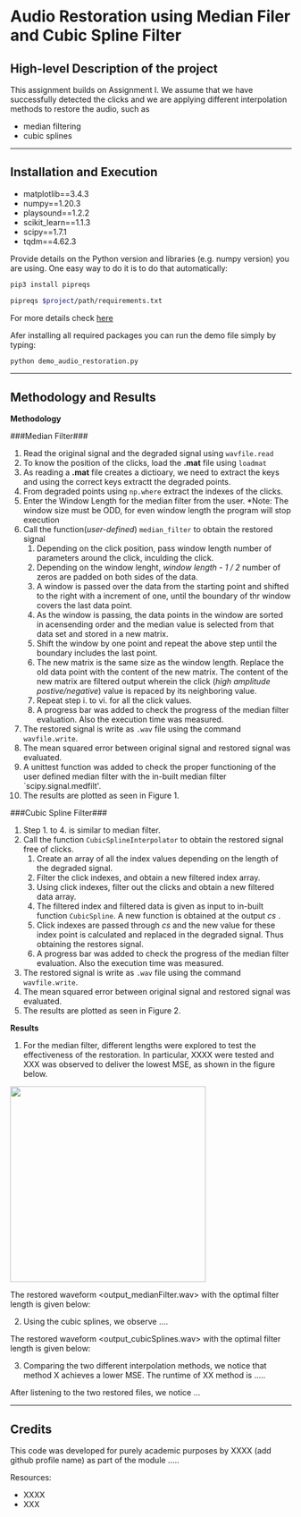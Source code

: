 # Audio Restoration using Median Filer and Cubic Spline Filter

## High-level Description of the project
This assignment builds on Assignment I. We assume that we have successfully detected the clicks and we are applying different interpolation methods to restore the audio, such as
- median filtering
- cubic splines

---

## Installation and Execution
- matplotlib==3.4.3
- numpy==1.20.3
- playsound==1.2.2
- scikit_learn==1.1.3
- scipy==1.7.1
- tqdm==4.62.3

Provide details on the Python version and libraries (e.g. numpy version) you are using. One easy way to do it is to do that automatically:
```sh                                 
pip3 install pipreqs

pipreqs $project/path/requirements.txt
```
For more details check [here](https://github.com/bndr/pipreqs)


Afer installing all required packages you can run the demo file simply by typing:
```sh
python demo_audio_restoration.py
```
---

## Methodology and Results
**Methodology**

###Median Filter###
  1.  Read the original signal and the degraded signal using `wavfile.read`
  2.  To know the position of the clicks, load the **.mat** file using `loadmat`
  3.  As reading a **.mat** file creates a dictioary, we need to extract the keys and using the correct keys extractt the degraded points.
  4.  From degraded points using `np.where` extract the indexes of the clicks.
  5.  Enter the Window Length for the median filter from the user. *Note: The window size must be ODD, for even window length the program will stop execution
  6.  Call the function(*user-defined*) `median_filter` to obtain the restored signal
      1.  Depending on the click position, pass window length number of parameters around the click, inculding the click.
      2.  Depending on the window lenght, *window length - 1 / 2* number of zeros are padded on both sides of the data.
      3.  A window is passed over the data from the starting point and shifted to the right with a increment of one, until the boundary of thr window covers the last data point.
      4. As the window is passing, the data points in the window are sorted in acensending order and the median value is selected from that data set and stored in a new matrix.
      5.  Shift the window by one point and repeat the above step until the boundary includes the last point.
      6. The new matrix is the same size as the window length. Replace the old data point with the content of the new matrix. The content of the new matrix are filtered output wherein the click (*high amplitude postive/negative*) value is repaced by its neighboring value.
      7. Repeat step i. to vi. for all the click values.
      8. A progress bar was added to check the progress of the median filter evaluation. Also the execution time was measured.
  7.  The restored signal is write as `.wav` file using the command `wavfile.write`.
  8.  The mean squared error between original signal and restored signal was evaluated.
  9.  A unittest function was added to check the proper functioning of the user defined median filter with the in-built median filter `scipy.signal.medfilt'.
  10.  The results are plotted as seen in Figure 1.
     
###Cubic Spline Filter###

1.  Step 1. to 4. is similar to median filter.
2.  Call the function `CubicSplineInterpolator` to obtain the restored signal free of clicks.
    1.  Create an array of all the index values depending on the length of the degraded signal.
    2.  Filter the click indexes, and obtain a new filtered index array.
    3.  Using click indexes, filter out the clicks and obtain a new filtered data array.
    4.  The filtered index and filtered data is given as input to in-built function `CubicSpline`. A new function is obtained at the output *cs* .
    5.  Click indexes are passed through *cs* and the new value for these index point is calculated and replaced in the degraded signal. Thus obtaining the restores signal.
    6. A progress bar was added to check the progress of the median filter evaluation. Also the execution time was measured.
3.  The restored signal is write as `.wav` file using the command `wavfile.write`. 
4.  The mean squared error between original signal and restored signal was evaluated.
5.  The results are plotted as seen in Figure 2.


**Results**

1. For the median filter, different lengths were explored to test the effectiveness of the restoration. In particular, XXXX were tested and XXX was observed to deliver the lowest MSE, as shown in the figure below.

<img src="MedianFilter_MSEvsLength.png" width="350">

The restored waveform <output_medianFilter.wav> with the optimal filter length is given below:



2. Using the cubic splines, we observe ....

The restored waveform <output_cubicSplines.wav> with the optimal filter length is given below:


3. Comparing the two different interpolation methods, we notice that method X achieves a lower MSE. The runtime of XX method is .....

After listening to the two restored files, we notice ...


---
## Credits

This code was developed for purely academic purposes by XXXX (add github profile name) as part of the module ..... 

Resources:
- XXXX
- XXX





